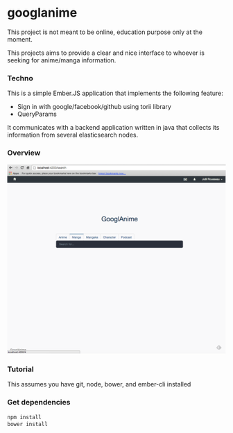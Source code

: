 # googlanime

This project is not meant to be online, education purpose only at the moment.

This projects aims to provide a clear and nice interface to whoever is seeking for anime/manga information.

### Techno

This is a simple Ember.JS application that implements the following feature:

- Sign in with google/facebook/github using torii library
- QueryParams

It communicates with a backend application written in java that collects its information from several elasticsearch nodes.

### Overview

![overview](https://raw.githubusercontent.com/v4lproik/googlanime/master/frontend/screenshots/overview-1.png)

### Tutorial

This assumes you have git, node, bower, and ember-cli installed


### Get dependencies
```
npm install
bower install
```


